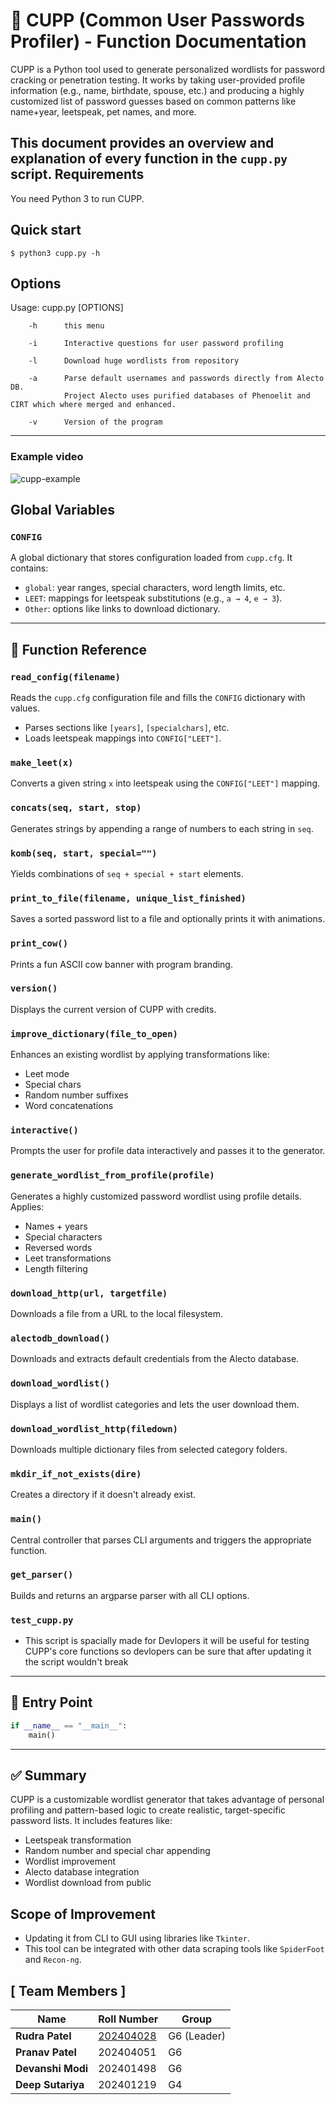 # 🔐 CUPP (Common User Passwords Profiler) - Function Documentation

CUPP is a Python tool used to generate personalized wordlists for password cracking or penetration testing.
It works by taking user-provided profile information (e.g., name, birthdate, spouse, etc.) and producing a
highly customized list of password guesses based on common patterns like name+year, leetspeak, pet names,
and more.

This document provides an overview and explanation of every function in the `cupp.py` script.
Requirements
------------

You need Python 3 to run CUPP.

Quick start
-----------

    $ python3 cupp.py -h

## Options

  Usage: cupp.py [OPTIONS]

        -h      this menu

        -i      Interactive questions for user password profiling

        -l      Download huge wordlists from repository

        -a      Parse default usernames and passwords directly from Alecto DB.
                Project Alecto uses purified databases of Phenoelit and CIRT which where merged and enhanced.

        -v      Version of the program

---

### Example video

![cupp-example](screenshots/cupp-example.gif)

## Global Variables

### `CONFIG`

A global dictionary that stores configuration loaded from `cupp.cfg`. It contains:

- `global`: year ranges, special characters, word length limits, etc.
- `LEET`: mappings for leetspeak substitutions (e.g., `a → 4`, `e → 3`).
- `Other`: options like links to download dictionary.

---

## 🔧 Function Reference

### `read_config(filename)`

Reads the `cupp.cfg` configuration file and fills the `CONFIG` dictionary with values.

- Parses sections like `[years]`, `[specialchars]`, etc.
- Loads leetspeak mappings into `CONFIG["LEET"]`.

### `make_leet(x)`

Converts a given string `x` into leetspeak using the `CONFIG["LEET"]` mapping.

### `concats(seq, start, stop)`

Generates strings by appending a range of numbers to each string in `seq`.

### `komb(seq, start, special="")`

Yields combinations of `seq + special + start` elements.

### `print_to_file(filename, unique_list_finished)`

Saves a sorted password list to a file and optionally prints it with animations.

### `print_cow()`

Prints a fun ASCII cow banner with program branding.

### `version()`

Displays the current version of CUPP with credits.

### `improve_dictionary(file_to_open)`

Enhances an existing wordlist by applying transformations like:

- Leet mode
- Special chars
- Random number suffixes
- Word concatenations

### `interactive()`

Prompts the user for profile data interactively and passes it to the generator.

### `generate_wordlist_from_profile(profile)`

Generates a highly customized password wordlist using profile details. Applies:

- Names + years
- Special characters
- Reversed words
- Leet transformations
- Length filtering

### `download_http(url, targetfile)`

Downloads a file from a URL to the local filesystem.

### `alectodb_download()`

Downloads and extracts default credentials from the Alecto database.

### `download_wordlist()`

Displays a list of wordlist categories and lets the user download them.

### `download_wordlist_http(filedown)`

Downloads multiple dictionary files from selected category folders.

### `mkdir_if_not_exists(dire)`

Creates a directory if it doesn't already exist.

### `main()`

Central controller that parses CLI arguments and triggers the appropriate function.

### `get_parser()`

Builds and returns an argparse parser with all CLI options.

### `test_cupp.py`

- This script is spacially made for Devlopers it will be useful for testing CUPP's core functions so devlopers can be sure that after updating it the script wouldn't break

---

## 🧪 Entry Point

```python
if __name__ == "__main__":
    main()
```

---

## ✅ Summary

CUPP is a customizable wordlist generator that takes advantage of personal profiling and pattern-based logic to create realistic, target-specific password lists. It includes features like:

- Leetspeak transformation
- Random number and special char appending
- Wordlist improvement
- Alecto database integration
- Wordlist download from public

## Scope of Improvement

- Updating it from CLI to GUI using libraries like `Tkinter`.
- This tool can be integrated with other data scraping tools like `SpiderFoot` and `Recon-ng`.

## [ Team Members ]

| Name              | Roll Number                                | Group       |
| ----------------- | ------------------------------------------ | ----------- |
| **Rudra Patel**   | [202404028](mailto:202404028@daiict.ac.in) | G6 (Leader) |
| **Pranav Patel**  | 202404051                                  | G6          |
| **Devanshi Modi** | 202401498                                  | G6          |
| **Deep Sutariya** | 202401219                                  | G4          |

